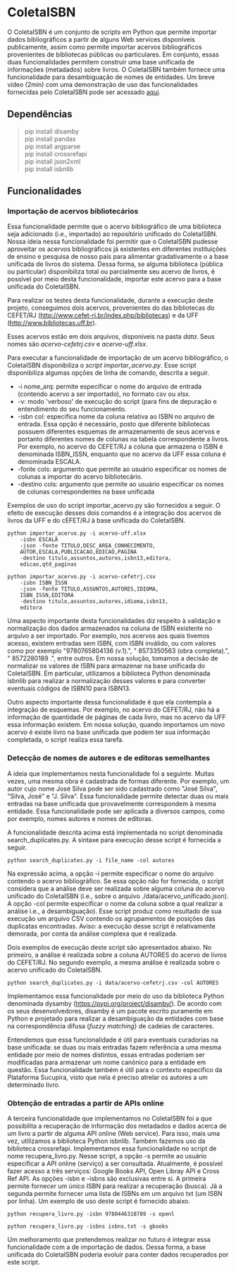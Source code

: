 # ColetaISBN

O ColetaISBN é um conjunto de scripts em Python que permite importar dados bibliográficos a partir de alguns Web services disponíveis publicamente, assim como permite importar acervos bibliográficos provenientes de bibliotecas públicas ou particulares. Em conjunto, essas duas funcionalidades permitem construir uma base unificada de informações (metadados) sobre livros. O ColetaISBN também fornece uma funcionalidade para desambiguação de nomes de entidades. Um breve vídeo (2min) com uma demonstração de uso das funcionalidades fornecidas pelo ColetaISBN pode ser acessado [aqui](https://www.dropbox.com/s/p9b61l7lomtr47b/ColetaISBN.mov?dl=0). 

## Dependências

>pip install disamby<br />
>pip install pandas<br />
>pip install argparse<br />
>pip install crossrefapi<br />
>pip install json2xml<br />
>pip install isbnlib<br />

## Funcionalidades

### Importação de acervos bibliotecários

Essa funcionalidade permite que o acervo bibliográfico de uma biblioteca seja adicionado (i.e., importado) ao repositório unificado do ColetaISBN. Nossa ideia nessa funcionalidade foi permitir que o ColetaISBN pudesse aproveitar os acervos bibliográficos já existentes em diferentes instituições de ensino e pesquisa de nosso país para alimentar gradativamente o a base unificada de livros do sistema. Dessa forma, se alguma biblioteca (pública ou particular) disponibiliza total ou parcialmente seu acervo de livros, é possível por meio desta funcionalidade, importar este acervo para a base unificada do ColetaISBN.

Para realizar os testes desta funcionalidade, durante a execução deste projeto, conseguimos dois acervos, provenientes do das bibliotecas do CEFET/RJ (http://www.cefet-rj.br/index.php/bibliotecas) e da UFF (http://www.bibliotecas.uff.br). 

Esses acervos estão em dois arquivos, disponíveis na pasta *data*. Seus nomes são *acervo-cefetrj.csv* e *acervo-uff.xlsx*.

Para executar a funcionalidade de importação de um acervo bibliográfico, o ColetaISBN disponibiliza o *script* *importar_acervo.py*. Esse script disponibiliza algumas opções de linha de comando, descrita a seguir.

  - -i nome_arq: permite especificar o nome do arquivo de entrada (contendo acervo a ser importado), no formato csv ou xlsx.
  - -v: modo 'verboso' de execução do script (para fins de depuração e entendimento do seu funcionamento.
  - -isbn col: especifica nome da coluna relativa ao ISBN no arquivo de entrada. Essa opção é necessário, posto que diferente bibliotecas possuem diferentes esquemas de armazenamento de seus acervos e portanto diferentes nomes de colunas na tabela correspondente a livros. Por exemplo, no acervo do CEFET/RJ a coluna que armazena o ISBN é denominada ISBN_ISSN, enquanto que no acervo da UFF essa coluna é denominada ESCALA.
  - -fonte cols: argumento que permite ao usuário especificar os nomes de colunas a importar do acervo bibliotecário.
  - -destino cols: argumento que permite ao usuário especificar os nomes de colunas correspondentes na base unificada

Exemplos de uso do script importar_acervo.py são fornecidos a seguir. O efeito de execução desses dois comandos é a integração dos acervos de livros da UFF e do cEFET/RJ à base unificada do ColetaISBN. 

```
python importar_acervo.py -i acervo-uff.xlsx 
    -isbn ESCALA 
    -json -fonte TITULO,DESC_AREA_CONHECIMENTO,
    AUTOR,ESCALA,PUBLICACAO,EDICAO,PAGINA 
    -destino titulo,assuntos,autores,isbn13,editora,
    edicao,qtd_paginas
```

```
python importar_acervo.py -i acervo-cefetrj.csv 
    -isbn ISBN_ISSN 
    -json -fonte TITULO,ASSUNTOS,AUTORES,IDIOMA,
    ISBN_ISSN,EDITORA
    -destino titulo,assuntos,autores,idioma,isbn13,
    editora
```

Uma aspecto importante desta funcionalidades diz respeito à validação e normalização dos dados armazenados na coluna de ISBN existente no arquivo a ser importado. Por exemplo, nos acervos aos quais tivemos acesso, existem entradas sem ISBN, com ISBN inválido, ou com valores como por exemplo "9780765804136 (v.1).", " 8573350563 (obra completa).", " 8572280189 .", entre outros. Em nossa solução, tomamos a decisão de normalizar os valores de ISBN para armazenar na base unificada do ColetaISBN. Em particular, utilizamos a biblioteca Python denominada isbnlib para realizar a normalização desses valores e para converter eventuais códigos de ISBN10 para ISBN13.

Outro aspecto importante dessa funcionalidade é que ela contempla a integração de esquemas. Por exemplo, no acervo do CEFET/RJ, não há a informação de quantidade de páginas de cada livro, mas no acervo da UFF essa informação existem. Em nossa solução, quando importamos um novo acervo é existe livro na base unificada que podem ter sua informação completada, o script realiza essa tarefa.

### Detecção de nomes de autores e de editoras semelhantes

A ideia que implementamos nesta funcionalidade foi a seguinte. Muitas vezes, uma mesma obra é cadastrada de formas diferente. Por exemplo, um autor cujo nome José Silva pode ser sido cadastrado como "José Silva", "Silva, José" e "J. Silva". Essa funcionalidade permite detectar duas ou mais entradas na base unificada que provavelmente correspondem à mesma entidade. Essa funcionalidade pode ser aplicada a diversos campos, como por exemplo, nomes autores e nomes de editoras. 

A funcionalidade descrita acima está implementada no script denominada search_duplicates.py. A sintaxe para execução desse script é fornecida a seguir. 

```
python search_duplicates.py -i file_name -col autores 
```

Na expressão acima, a opção -i permite especificar o nome do arquivo contendo o acervo bibliográfico. Se essa opção não for fornecida, o script considera que a análise deve ser realizada sobre alguma coluna do acervo unificado do ColetaISBN (i.e., sobre o arquivo ./data/acervo_unificado.json). A opção -col permite especificar o nome da coluna sobre a qual realizar a análise i.e., a desambiguação). Esse script produz como resultado de sua execução um arquivo CSV contendo os agrupamentos de posições das duplicatas encontradas. Aviso: a execução desse script é relativamente demorada, por conta da análise complexa que é realizada.

Dois exemplos de execução deste script são apresentados abaixo. No primeiro, a análise é realizada sobre a coluna AUTORES do acervo de livros do CEFET/RJ. No segundo exemplo, a mesma análise é realizada sobre o acervo unificado do ColetaISBN.

```
python search_duplicates.py -i data/acervo-cefetrj.csv -col AUTORES
```

Implementamos essa funcionalidade por meio do uso da biblioteca Python denominada dysamby (https://pypi.org/project/disamby/). De acordo com os seus desenvolvedores, disamby é um pacote escrito puramente em Python e projetado para realizar a desambiguação da entidades com base na correspondência difusa (*fuzzy matching*} de cadeias de caracteres.

Entendemos que essa funcionalidade é útil para eventuais curadorias na base unificada: se duas ou mais entradas fazem referência a uma mesma entidade por meio de nomes distintos, essas entradas poderiam ser modificadas para armazenar um nome canônico para a entidade em questão. Essa funcionalidade também é útil para o contexto específico da Plataforma Sucupira, visto que nela é preciso atrelar os autores a um determinado livro.

### Obtenção de entradas a partir de APIs online

A terceira funcionalidade que implementamos no ColetaISBN foi a que possibilita a recuperação de informação dos metadados e dados acerca de um livro a partir de alguma API online (Web service). Para isso, mais uma vez, utilizamos a biblioteca Python isbnlib. Também fazemos uso da biblioteca crossrefapi. Implementamos essa funcionalidade no script de nome recupera_livro.py. Nesse script, a opção -s permite ao usuário especificar a API online (serviço) a ser consultada. Atualmente, é possível fazer acesso a três serviços: Google Books API, Open Libray API e Cross Ref API. As opções -isbn e -isbns são exclusivas entre si. A primeira permite fornecer um único ISBN para realizar a recuperação (busca). Já a segunda permite fornecer uma lista de ISBNs em um arquivo txt (um ISBN por linha). Um exemplo de uso deste script é fornecido abaixo. 

```
python recupera_livro.py -isbn 9780446310789 -s openl
```

```
python recupera_livro.py -isbns isbns.txt -s gbooks
```

Um melhoramento que pretendemos realizar no futuro é integrar essa funcionalidade com a de importação de dados. Dessa forma, a base unificada do ColetaISBN poderia evoluir para conter dados recuperados por este script.
